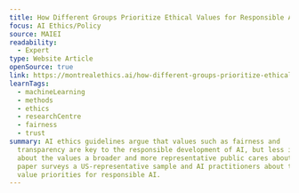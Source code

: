 ```yaml
---
title: How Different Groups Prioritize Ethical Values for Responsible AI
focus: AI Ethics/Policy
source: MAIEI
readability:
  - Expert
type: Website Article
openSource: true
link: https://montrealethics.ai/how-different-groups-prioritize-ethical-values-for-responsible-ai/
learnTags:
  - machineLearning
  - methods
  - ethics
  - researchCentre
  - fairness
  - trust
summary: AI ethics guidelines argue that values such as fairness and
  transparency are key to the responsible development of AI, but less is known
  about the values a broader and more representative public cares about. This
  paper surveys a US-representative sample and AI practitioners about their
  value priorities for responsible AI.
---
```

